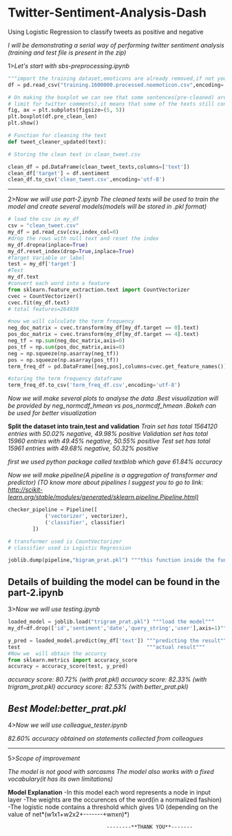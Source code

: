 # Twitter-Sentiment-Analysis-Dash
Using Logistic Regression to classify tweets as positive and negative

*I will be demonstrating a serial way of performing twitter sentiment analysis (training and test file is present in the zip)*


1>*Let's start with sbs-preprocessing.ipynb*

```python
"""import the training dataset,emoticons are already removed,if not you can use regex to remove the emoticons"""
df = pd.read_csv("training.1600000.processed.noemoticon.csv",encoding='latin',header=None, names=cols)

# On making the boxplot we can see that some sentences(pre-cleaned) are of length greater than 140(max character
# limit for twitter comments),it means that some of the texts still contain raw html(we need to remove it).
fig, ax = plt.subplots(figsize=(5, 5))
plt.boxplot(df.pre_clean_len)
plt.show()

# Function for cleaning the text
def tweet_cleaner_updated(text):

# Storing the clean text in clean_tweet.csv

clean_df = pd.DataFrame(clean_tweet_texts,columns=['text'])
clean_df['target'] = df.sentiment
clean_df.to_csv('clean_tweet.csv',encoding='utf-8')
```
-------------------------------------------------------------------------------------------------------------------
2>*Now we will use part-2.ipynb*
*The cleaned texts will be used to train the model and create several models(models will be stored in .pkl format)*

```python
# load the csv in my_df
csv = "clean_tweet.csv"
my_df = pd.read_csv(csv,index_col=0)
#drop the rows with null text and reset the index
my_df.dropna(inplace=True)
my_df.reset_index(drop=True,inplace=True)
#Target Variable or label
test = my_df['target']
#Text
my_df.text
#convert each word into a feature
from sklearn.feature_extraction.text import CountVectorizer
cvec = CountVectorizer()
cvec.fit(my_df.text)
# total features=264939

#now we will calculate the term frequency
neg_doc_matrix = cvec.transform(my_df[my_df.target == 0].text)
pos_doc_matrix = cvec.transform(my_df[my_df.target == 4].text)
neg_tf = np.sum(neg_doc_matrix,axis=0)
pos_tf = np.sum(pos_doc_matrix,axis=0)
neg = np.squeeze(np.asarray(neg_tf))
pos = np.squeeze(np.asarray(pos_tf))
term_freq_df = pd.DataFrame([neg,pos],columns=cvec.get_feature_names()).transpose()

#storing the term frequency dataframe
term_freq_df.to_csv('term_freq_df.csv',encoding='utf-8')
```
*Now we will make several plots to analyse the data .Best visualization will be provided by neg_normcdf_hmean vs pos_normcdf_hmean .Bokeh can be used for better visualization*

**Split the dataset into train,test and validation**
*Train set has total 1564120 entries with 50.02% negative, 49.98% positive
Validation set has total 15960 entries with 49.45% negative, 50.55% positive
Test set has total 15961 entries with 49.68% negative, 50.32% positive*

*first we used python package called textblob which gave 61.84% accuracy*

*Now we will make pipeline(A pipeline is a aggregation of transformer and predictor)* 
*(TO know more about pipelines I suggest you to go to link: <http://scikit-learn.org/stable/modules/generated/sklearn.pipeline.Pipeline.html)>*

```python
checker_pipeline = Pipeline([
            ('vectorizer', vectorizer),
            ('classifier', classifier)
        ])

# transformer used is CountVectorizer
# classifier used is Logistic Regression

 ```
 ```python
 joblib.dump(pipeline,"bigram_prat.pkl") """this function inside the function accuracy_summary will generate several models like trigram_prat.pkl,prat.pkl,better_prat.pkl"""
 ```
 
**Details of building the  model can be found in the part-2.ipynb**
-----------------------------------------------------------------------------------------------------------------
3>*Now we will use testing.ipynb*
```python
loaded_model = joblib.load("trigram_prat.pkl") """load the model"""
my_df=df.drop(['id','sentiment','date','query_string','user'],axis=1)"""dropping unwanted rows"""

y_pred = loaded_model.predict(my_df['text']) """predicting the result"""
test                                         """actual result"""
#Now we  will obtain the accurcy
from sklearn.metrics import accuracy_score 
accuracy = accuracy_score(test, y_pred)
```

*accuracy score: 80.72% (with prat.pkl)*
*accuracy score: 82.33% (with trigram_prat.pkl)*
*accuracy score: 82.53% (with better_prat.pkl)*

*Best Model:better_prat.pkl*
------------------------------------------------------------------------------------------------------------------
4>*Now we will use colleague_tester.ipynb*

*82.60% accuracy obtained on statements collected from colleagues*

-------------------------------------------------------------------------------------------------------------------
5>*Scope of improvement*

*The model is not good with sarcasms*
*The model also works with a fixed vocabulary(it has its own limitations)*



**Model Explanation**
-In this model each word represents a node in input layer
-The weights are the occurences of the word(in a normalized fashion)
-The logistic node contains a threshold which gives 1/0 (depending on the value of net*(w1x1+w2x2+-------+wnxn)*)


									--------**THANK YOU**-------

